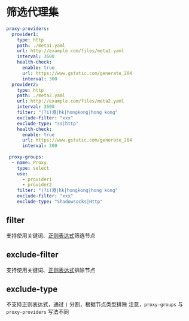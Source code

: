 # 筛选代理集

```yaml
proxy-providers:
  provider1:
    type: http
    path: ./meta1.yaml
    url: http://example.com/files/meta1.yaml
    interval: 3600
    health-check:
      enable: true
      url: https://www.gstatic.com/generate_204
      interval: 300
  provider2:
    type: http
    path: ./meta2.yaml
    url: http://example.com/files/meta2.yaml
    interval: 3600
    filter: "(?i)港|hk|hongkong|hong kong"
    exclude-filter: "xxx"
    exclude-type: "ss|http"
    health-check:
      enable: true
      url: https://www.gstatic.com/generate_204
      interval: 300
  
 proxy-groups: 
  - name: Proxy
    type: select
    use:
      - provider1
      - provider2
    filter: "(?i)港|hk|hongkong|hong kong"
    exclude-filter: "xxx"
    exclude-type: "Shadowsocks|Http"
```

## filter

支持使用关键词、[正则表达式](https://github.com/ziishaned/learn-regex/blob/master/translations/README-cn.md)筛选节点

## exclude-filter

支持使用关键词、[正则表达式](https://github.com/ziishaned/learn-regex/blob/master/translations/README-cn.md)排除节点

## exclude-type

不支持正则表达式，通过 `|` 分割，根据节点类型排除
注意，`proxy-groups` 与 `proxy-providers` 写法不同
